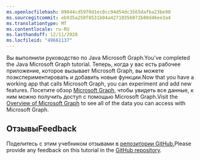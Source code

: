 ```yaml
---
ms.openlocfilehash: 09844cd59f0d1ec0cc94d54dc3565dafba23be90
ms.sourcegitcommit: eb935a250f8531b04a42710356072b80d46ee3a4
ms.translationtype: MT
ms.contentlocale: ru-RU
ms.lasthandoff: 12/11/2020
ms.locfileid: "49661137"
---
```

<!-- markdownlint-disable MD002 MD041 -->

<span data-ttu-id="f3bd9-101">Вы выполнили руководство по Java Microsoft Graph.</span><span class="sxs-lookup"><span data-stu-id="f3bd9-101">You've completed the Java Microsoft Graph tutorial.</span></span> <span data-ttu-id="f3bd9-102">Теперь, когда у вас есть рабочее приложение, которое вызывает Microsoft Graph, вы можете поэкспериментировать и добавить новые функции.</span><span class="sxs-lookup"><span data-stu-id="f3bd9-102">Now that you have a working app that calls Microsoft Graph, you can experiment and add new features.</span></span> <span data-ttu-id="f3bd9-103">Посетите обзор [Microsoft Graph,](/graph/overview) чтобы увидеть все данные, к ним можно получить доступ с помощью Microsoft Graph.</span><span class="sxs-lookup"><span data-stu-id="f3bd9-103">Visit the [Overview of Microsoft Graph](/graph/overview) to see all of the data you can access with Microsoft Graph.</span></span>

## <a name="feedback"></a><span data-ttu-id="f3bd9-104">Отзывы</span><span class="sxs-lookup"><span data-stu-id="f3bd9-104">Feedback</span></span>

<span data-ttu-id="f3bd9-105">Поделитесь с этим учебником отзывами в [репозитории GitHub.](https://github.com/microsoftgraph/msgraph-training-java)</span><span class="sxs-lookup"><span data-stu-id="f3bd9-105">Please provide any feedback on this tutorial in the [GitHub repository](https://github.com/microsoftgraph/msgraph-training-java).</span></span>
